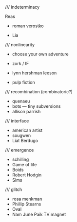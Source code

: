 /// indeterminacy

Reas
+ roman verostko

+ Lia

/// nonlinearity

+ choose your own adventure

+ zork / IF
+ lynn hershman leeson

+ pulp fiction


/// recombination (combinatoric?)

+ quenaeu
+ bots — tiny subversions
+ allison parrish


/// interface

+ american artist
+ sougwen
+ Liat Berdugo


/// emergence

+ schilling
+ Game of life
+ Boids
+ Robert Hodgin
+ Sims


/// glitch

+ rosa menkman
+ Phillip Stearns
+ Oval
+ Nam June Paik TV magnet

